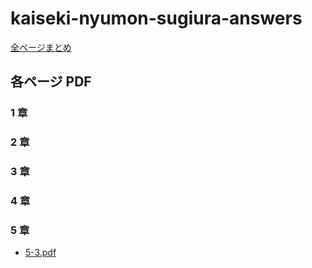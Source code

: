 # kaiseki-nyumon-sugiura-answers

[全ページまとめ](https://s3-ap-northeast-1.amazonaws.com/math-texts/sugiura/template.pdf)

## 各ページ PDF

### 1 章

### 2 章

### 3 章

### 4 章

### 5 章

- [5-3.pdf](https://s3-ap-northeast-1.amazonaws.com/math-texts/sugiura/5-3.pdf)
